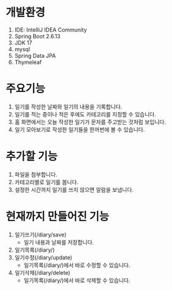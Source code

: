# 개발환경
1. IDE: IntelliJ IDEA Community
2. Spring Boot 2.6.13
3. JDK 17
4. mysql
5. Spring Data JPA
6. Thymeleaf

# 주요기능
1. 일기를 작성한 날짜와 일기의 내용을 기록합니다.
2. 일기를 적는 중이나 적은 후에도 카테고리를 지정할 수 있습니다.
3. 홈 화면에서는 오늘 작성한 일기가 문자를 주고받는 것처럼 보입니다.
4. 일기 모아보기로 작성한 일기들을 한꺼번에 볼 수 있습니다.

# 추가할 기능
1. 파일을 첨부합니다.
2. 카테고리별로 일기를 봅니다.
3. 설정한 시간까지 일기를 쓰지 않으면 알람을 보냅니다.

# 현재까지 만들어진 기능
1. 일기쓰기(/diary/save)
   - 일기 내용과 날짜를 저장합니다.
2. 일기목록(/diary/)
3. 일기수정(/diary/update)
   - 일기목록(/diary/)에서 바로 수정할 수 있습니다.
4. 일기삭제(/diary/delete)
   - 일기목록(/diary/)에서 바로 삭제할 수 있습니다.